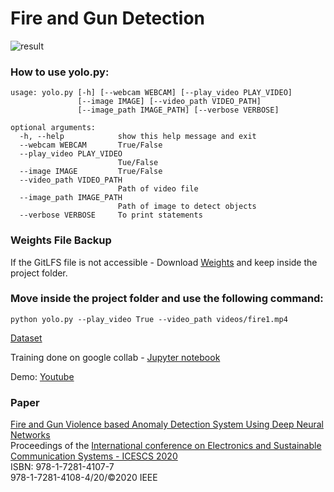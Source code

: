 # Fire and Gun Detection

![result](https://raw.githubusercontent.com/atulyakumar97/fire-and-gun-detection/master/screenshots/0.jpg "Model Output")

### How to use yolo.py:
```
usage: yolo.py [-h] [--webcam WEBCAM] [--play_video PLAY_VIDEO]
               [--image IMAGE] [--video_path VIDEO_PATH]
               [--image_path IMAGE_PATH] [--verbose VERBOSE]

optional arguments:
  -h, --help            show this help message and exit
  --webcam WEBCAM       True/False
  --play_video PLAY_VIDEO
                        Tue/False
  --image IMAGE         True/False
  --video_path VIDEO_PATH
                        Path of video file
  --image_path IMAGE_PATH
                        Path of image to detect objects
  --verbose VERBOSE     To print statements
```

### Weights File Backup

If the GitLFS file is not accessible - Download [Weights](https://1drv.ms/u/s!Aj0l1DM1G5wOm0Vg2n7RI5Q4_ZOq?e=gGvvMy) and keep inside the project folder.


### Move inside the project folder and use the following command:
```
python yolo.py --play_video True --video_path videos/fire1.mp4
```

[Dataset](https://www.kaggle.com/atulyakumar98/fire-and-gun-dataset)

Training done on google collab - [Jupyter notebook](https://colab.research.google.com/drive/1rtBmGPgYQGwpAPkcqqgb_RE6fZj89ceb?usp=sharing)

Demo: [Youtube](https://www.youtube.com/watch?v=KUrOOUEtYzo)

### Paper
[Fire and Gun Violence based Anomaly Detection System Using Deep Neural Networks](https://ieeexplore.ieee.org/document/9155625) <br>
Proceedings of the [International conference on Electronics and Sustainable Communication Systems - ICESCS 2020](https://ieeexplore.ieee.org/servlet/opac?punumber=9145513) <br>
ISBN: 978-1-7281-4107-7 <br>
978-1-7281-4108-4/20/©2020 IEEE <br>